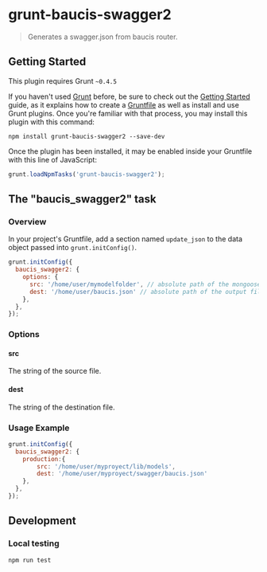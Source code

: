 # grunt-baucis-swagger2

> Generates a swagger.json from baucis router.

## Getting Started
This plugin requires Grunt `~0.4.5`

If you haven't used [Grunt](http://gruntjs.com/) before, be sure to check out the [Getting Started](http://gruntjs.com/getting-started) guide, as it explains how to create a [Gruntfile](http://gruntjs.com/sample-gruntfile) as well as install and use Grunt plugins. Once you're familiar with that process, you may install this plugin with this command:

```shell
npm install grunt-baucis-swagger2 --save-dev
```

Once the plugin has been installed, it may be enabled inside your Gruntfile with this line of JavaScript:

```js
grunt.loadNpmTasks('grunt-baucis-swagger2');
```

## The "baucis_swagger2" task

### Overview
In your project's Gruntfile, add a section named `update_json` to the data object passed into `grunt.initConfig()`.

```js
grunt.initConfig({
  baucis_swagger2: {
    options: {
      src: '/home/user/mymodelfolder', // absolute path of the mongoose model's folder
      dest: '/home/user/baucis.json' // absolute path of the output file
    },
  },
});
```

### Options

#### src

The string of the source file.

#### dest

The string of the destination file.

### Usage Example

```js
grunt.initConfig({
  baucis_swagger2: {
    production:{
        src: '/home/user/myproyect/lib/models',
        dest: '/home/user/myproyect/swagger/baucis.json'
    },
  },
});
```

## Development

### Local testing
```
npm run test
```
